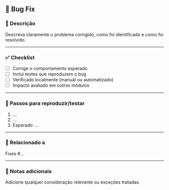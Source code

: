 ## 🐞 Bug Fix

### 📌 Descrição
Descreva claramente o problema corrigido, como foi identificado e como foi resolvido.

---

### ✅ Checklist

- [ ] Corrige o comportamento esperado
- [ ] Inclui testes que reproduzem o bug
- [ ] Verificado localmente (manual ou automatizado)
- [ ] Impacto avaliado em outros módulos

---

### 🧪 Passos para reproduzir/testar

1. ...
2. ...
3. Esperado: ...

---

### 🔗 Relacionado a

Fixes #...

---

### 📝 Notas adicionais

Adicione qualquer consideração relevante ou exceções tratadas.